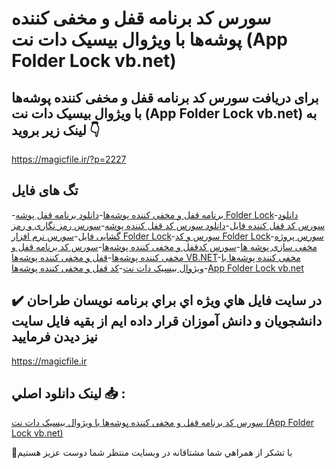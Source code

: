 # سورس کد برنامه قفل و مخفی کننده پوشه‌ها با ویژوال بیسیک دات نت (App Folder Lock vb.net)

## برای دریافت سورس کد برنامه قفل و مخفی کننده پوشه‌ها با ویژوال بیسیک دات نت (App Folder Lock vb.net) به لینک زیر بروید 👇

https://magicfile.ir/?p=2227

## تگ های فایل

-[برنامه قفل و مخفی کننده پوشه‌ها](https://magicfile.ir/product/source-app-folder-lock-vb-net/)-[دانلود برنامه قفل پوشه Folder Lock](https://magicfile.ir/product/source-app-folder-lock-vb-net/)-[دانلود سورس کد قفل کننده فایل](https://magicfile.ir/product/source-app-folder-lock-vb-net/)-[دانلود سورس کد قفل کننده پوشه](https://magicfile.ir/product/source-app-folder-lock-vb-net/)-[سورس رمز نگاری و رمز گشایی فایل](https://magicfile.ir/product/source-app-folder-lock-vb-net/)-[سورس نرم افزار Folder Lock](https://magicfile.ir/product/source-app-folder-lock-vb-net/)-[سورس و کد Folder Lock](https://magicfile.ir/product/source-app-folder-lock-vb-net/)-[سورس پروژه مخفی سازی پوشه ها](https://magicfile.ir/product/source-app-folder-lock-vb-net/)-[سورس کدقفل و مخفی کننده پوشه‌ها](https://magicfile.ir/product/source-app-folder-lock-vb-net/)-[سورس کد برنامه قفل و مخفی کننده پوشه‌ها](https://magicfile.ir/product/source-app-folder-lock-vb-net/)-[قفل و مخفی کننده پوشه‌ها VB.NET](https://magicfile.ir/product/source-app-folder-lock-vb-net/)-[مخفی کننده پوشه‌ها با ویژوال بیسیک دات نت](https://magicfile.ir/product/source-app-folder-lock-vb-net/)-[کد قفل و مخفی کننده پوشه‌ها](https://magicfile.ir/product/source-app-folder-lock-vb-net/)-[App Folder Lock vb.net](https://magicfile.ir/product/source-app-folder-lock-vb-net/)

## ✔️ در سايت فايل هاي ويژه اي براي برنامه نويسان طراحان دانشجويان و دانش آموزان قرار داده ايم از بقيه فايل سايت نيز ديدن فرماييد

https://magicfile.ir


## لينک دانلود اصلي 📥 :

[سورس کد برنامه قفل و مخفی کننده پوشه‌ها با ویژوال بیسیک دات نت (App Folder Lock vb.net)](https://magicfile.ir/product/source-app-folder-lock-vb-net/) 


🙏با تشکر از همراهي شما مشتاقانه در وبسایت منتظر شما دوست عزیز هستیم

